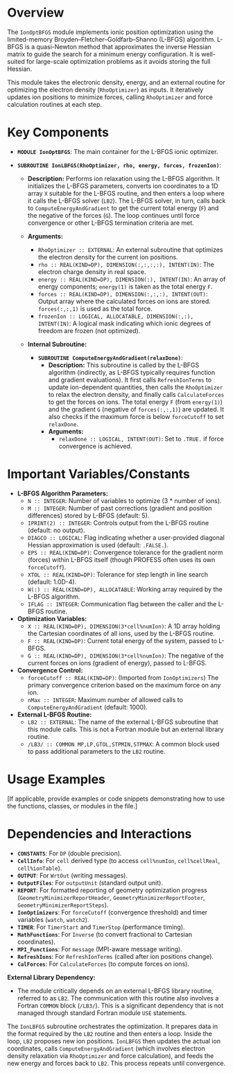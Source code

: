 # Overview

The `IonOptBFGS` module implements ionic position optimization using the limited-memory Broyden–Fletcher–Goldfarb–Shanno (L-BFGS) algorithm. L-BFGS is a quasi-Newton method that approximates the inverse Hessian matrix to guide the search for a minimum energy configuration. It is well-suited for large-scale optimization problems as it avoids storing the full Hessian.

This module takes the electronic density, energy, and an external routine for optimizing the electron density (`RhoOptimizer`) as inputs. It iteratively updates ion positions to minimize forces, calling `RhoOptimizer` and force calculation routines at each step.

# Key Components

- **`MODULE IonOptBFGS`**: The main container for the L-BFGS ionic optimizer.

- **`SUBROUTINE IonLBFGS(RhoOptimizer, rho, energy, forces, frozenIon)`**:
  - **Description:** Performs ion relaxation using the L-BFGS algorithm. It initializes the L-BFGS parameters, converts ion coordinates to a 1D array `X` suitable for the L-BFGS routine, and then enters a loop where it calls the L-BFGS solver (`LB2`). The L-BFGS solver, in turn, calls back to `ComputeEnergyAndGradient` to get the current total energy (`F`) and the negative of the forces (`G`). The loop continues until force convergence or other L-BFGS termination criteria are met.
  - **Arguments:**
    - `RhoOptimizer :: EXTERNAL`: An external subroutine that optimizes the electron density for the current ion positions.
    - `rho :: REAL(KIND=DP), DIMENSION(:,:,:,:), INTENT(IN)`: The electron charge density in real space.
    - `energy :: REAL(KIND=DP), DIMENSION(:), INTENT(IN)`: An array of energy components; `energy(1)` is taken as the total energy `F`.
    - `forces :: REAL(KIND=DP), DIMENSION(:,:,:), INTENT(OUT)`: Output array where the calculated forces on ions are stored. `forces(:,:,1)` is used as the total force.
    - `frozenIon :: LOGICAL, ALLOCATABLE, DIMENSION(:,:), INTENT(IN)`: A logical mask indicating which ionic degrees of freedom are frozen (not optimized).

  - **Internal Subroutine:**
    - **`SUBROUTINE ComputeEnergyAndGradient(relaxDone)`**:
      - **Description:** This subroutine is called by the L-BFGS algorithm (indirectly, as L-BFGS typically requires function and gradient evaluations). It first calls `RefreshIonTerms` to update ion-dependent quantities, then calls the `RhoOptimizer` to relax the electron density, and finally calls `CalculateForces` to get the forces on ions. The total energy `F` (from `energy(1)`) and the gradient `G` (negative of `forces(:,:,1)`) are updated. It also checks if the maximum force is below `forceCutoff` to set `relaxDone`.
      - **Arguments:**
        - `relaxDone :: LOGICAL, INTENT(OUT)`: Set to `.TRUE.` if force convergence is achieved.

# Important Variables/Constants

- **L-BFGS Algorithm Parameters:**
    - `N :: INTEGER`: Number of variables to optimize (3 * number of ions).
    - `M :: INTEGER`: Number of past corrections (gradient and position differences) stored by L-BFGS (default: 5).
    - `IPRINT(2) :: INTEGER`: Controls output from the L-BFGS routine (default: no output).
    - `DIAGCO :: LOGICAL`: Flag indicating whether a user-provided diagonal Hessian approximation is used (default: `.FALSE.`).
    - `EPS :: REAL(KIND=DP)`: Convergence tolerance for the gradient norm (forces) within L-BFGS itself (though PROFESS often uses its own `forceCutoff`).
    - `XTOL :: REAL(KIND=DP)`: Tolerance for step length in line search (default: 1.0D-4).
    - `W(:) :: REAL(KIND=DP), ALLOCATABLE`: Working array required by the L-BFGS algorithm.
    - `IFLAG :: INTEGER`: Communication flag between the caller and the L-BFGS routine.
- **Optimization Variables:**
    - `X :: REAL(KIND=DP), DIMENSION(3*cell%numIon)`: A 1D array holding the Cartesian coordinates of all ions, used by the L-BFGS routine.
    - `F :: REAL(KIND=DP)`: Current total energy of the system, passed to L-BFGS.
    - `G :: REAL(KIND=DP), DIMENSION(3*cell%numIon)`: The negative of the current forces on ions (gradient of energy), passed to L-BFGS.
- **Convergence Control:**
    - `forceCutoff :: REAL(KIND=DP)`: (Imported from `IonOptimizers`) The primary convergence criterion based on the maximum force on any ion.
    - `nMax :: INTEGER`: Maximum number of allowed calls to `ComputeEnergyAndGradient` (default: 1000).
- **External L-BFGS Routine:**
    - `LB2 :: EXTERNAL`: The name of the external L-BFGS subroutine that this module calls. This is not a Fortran module but an external library routine.
    - `/LB3/ :: COMMON MP,LP,GTOL,STPMIN,STPMAX`: A common block used to pass additional parameters to the `LB2` routine.

# Usage Examples

[If applicable, provide examples or code snippets demonstrating how to use the functions, classes, or modules in the file.]

# Dependencies and Interactions

- **`CONSTANTS`**: For `DP` (double precision).
- **`CellInfo`**: For `cell` derived type (to access `cell%numIon`, `cell%cellReal`, `cell%ionTable`).
- **`OUTPUT`**: For `WrtOut` (writing messages).
- **`OutputFiles`**: For `outputUnit` (standard output unit).
- **`REPORT`**: For formatted reporting of geometry optimization progress (`GeometryMinimizerReportHeader`, `GeometryMinimizerReportFooter`, `GeometryMinimizerReportSteps`).
- **`IonOptimizers`**: For `forceCutoff` (convergence threshold) and timer variables (`watch`, `watch2`).
- **`TIMER`**: For `TimerStart` and `TimerStop` (performance timing).
- **`MathFunctions`**: For `Inverse` (to convert fractional to Cartesian coordinates).
- **`MPI_Functions`**: For `message` (MPI-aware message writing).
- **`RefreshIons`**: For `RefreshIonTerms` (called after ion positions change).
- **`CalForces`**: For `CalculateForces` (to compute forces on ions).

**External Library Dependency:**
- The module critically depends on an external L-BFGS library routine, referred to as `LB2`. The communication with this routine also involves a Fortran `COMMON` block (`/LB3/`). This is a significant dependency that is not managed through standard Fortran module `USE` statements.

The `IonLBFGS` subroutine orchestrates the optimization. It prepares data in the format required by the `LB2` routine and then enters a loop. Inside the loop, `LB2` proposes new ion positions. `IonLBFGS` then updates the actual ion coordinates, calls `ComputeEnergyAndGradient` (which involves electron density relaxation via `RhoOptimizer` and force calculation), and feeds the new energy and forces back to `LB2`. This process repeats until convergence.
